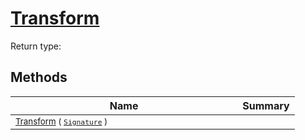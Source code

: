 # [Transform](./Binarization-100663642.md)


Return type:
## Methods

| Name | Summary | 
| --- | --- | 
| <sub>[Transform](./Binarization-100663642.md) ( [`Signature`](./../../Signature.md) )</sub><img width=200/>| <sub></sub>| <br>


